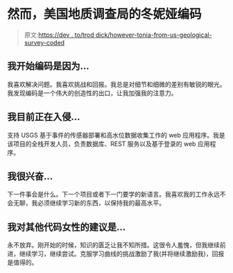 # 然而，美国地质调查局的冬妮娅编码

> 原文:[https://dev . to/trod dick/however-tonia-from-us-geological-survey-coded](https://dev.to/troddick/nevertheless-tonia-from-us-geological-survey-coded)

## [](#i-began-coding-because)我开始编码是因为...

我喜欢解决问题。我喜欢挑战和回报。我总是对细节和细微的差别有敏锐的眼光。我发现编码是一个伟大的创造性的出口，让我加强我的注意力。

## [](#im-currently-hacking-on)我目前正在入侵...

支持 USGS 基于事件的传感器部署和高水位数据收集工作的 web 应用程序。我是该项目的全栈开发人员，负责数据库、REST 服务以及基于登录的 web 应用程序。

## [](#im-excited-about)我很兴奋...

下一件事会是什么。下一个项目或者下一门要学的新语言。我喜欢我的工作永远不会无聊，我必须继续学习新的东西，以保持我的最高水平。

## [](#my-advice-for-other-women-who-code-is)我对其他代码女性的建议是...

永不放弃。刚开始的时候，知识的匮乏让我不知所措。这很令人羞愧，但我继续前进，继续学习，继续尝试。克服学习曲线的挑战激励了我(并将继续激励我)，回报是值得的。